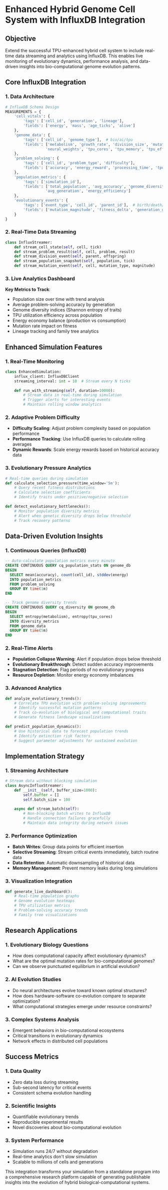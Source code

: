 # Enhanced Hybrid Genome Cell System with InfluxDB Integration

## Objective
Extend the successful TPU-enhanced hybrid cell system to include real-time data streaming and analytics using InfluxDB. This enables live monitoring of evolutionary dynamics, performance analysis, and data-driven insights into bio-computational genome evolution patterns.

## Core InfluxDB Integration

### 1. Data Architecture
```python
# InfluxDB Schema Design
MEASUREMENTS = {
    'cell_vitals': {
        'tags': ['cell_id', 'generation', 'lineage'],
        'fields': ['energy', 'mass', 'age_ticks', 'alive']
    },
    'genome_data': {
        'tags': ['cell_id', 'genome_type'],  # bio/ai/tpu
        'fields': ['metabolism', 'growth_rate', 'division_size', 'mutation_rate', 
                  'neural_weights', 'tpu_cores', 'tpu_memory', 'tpu_efficiency']
    },
    'problem_solving': {
        'tags': ['cell_id', 'problem_type', 'difficulty'],
        'fields': ['accuracy', 'energy_reward', 'processing_time', 'tpu_utilization']
    },
    'population_metrics': {
        'tags': ['simulation_id'],
        'fields': ['total_population', 'avg_accuracy', 'genome_diversity', 
                  'avg_generation', 'energy_efficiency']
    },
    'evolutionary_events': {
        'tags': ['event_type', 'cell_id', 'parent_id'],  # birth/death/mutation
        'fields': ['mutation_magnitude', 'fitness_delta', 'generation_gap']
    }
}
```

### 2. Real-Time Data Streaming
```python
class InfluxStreamer:
    def stream_cell_state(self, cell, tick)
    def stream_problem_result(self, cell, problem, result)
    def stream_division_event(self, parent, offspring)
    def stream_population_snapshot(self, population, tick)
    def stream_mutation_event(self, cell, mutation_type, magnitude)
```

### 3. Live Analytics Dashboard
**Key Metrics to Track**:
- Population size over time with trend analysis
- Average problem-solving accuracy by generation
- Genome diversity indices (Shannon entropy of traits)
- TPU utilization efficiency across population
- Energy economy balance (production vs consumption)
- Mutation rate impact on fitness
- Lineage tracking and family tree analytics

## Enhanced Simulation Features

### 1. Real-Time Monitoring
```python
class EnhancedSimulation:
    influx_client: InfluxDBClient
    streaming_interval: int = 10  # Stream every N ticks
    
    def run_with_streaming(self, duration=10000):
        # Stream data in real-time during simulation
        # Trigger alerts for interesting events
        # Maintain rolling window analytics
```

### 2. Adaptive Problem Difficulty
- **Difficulty Scaling**: Adjust problem complexity based on population performance
- **Performance Tracking**: Use InfluxDB queries to calculate rolling averages
- **Dynamic Rewards**: Scale energy rewards based on historical accuracy data

### 3. Evolutionary Pressure Analytics
```python
# Real-time queries during simulation
def calculate_selection_pressure(time_window='5m'):
    # Query recent fitness distributions
    # Calculate selection coefficients
    # Identify traits under positive/negative selection
    
def detect_evolutionary_bottlenecks():
    # Monitor population diversity metrics
    # Alert when genetic diversity drops below threshold
    # Track recovery patterns
```

## Data-Driven Evolution Insights

### 1. Continuous Queries (InfluxDB)
```sql
-- Auto-calculate population metrics every minute
CREATE CONTINUOUS QUERY cq_population_stats ON genome_db 
BEGIN 
  SELECT mean(accuracy), count(cell_id), stddev(energy)
  INTO population_metrics 
  FROM problem_solving 
  GROUP BY time(1m)
END

-- Track genome diversity trends
CREATE CONTINUOUS QUERY cq_diversity ON genome_db
BEGIN
  SELECT entropy(metabolism), entropy(tpu_cores)
  INTO diversity_metrics
  FROM genome_data
  GROUP BY time(5m)
END
```

### 2. Real-Time Alerts
- **Population Collapse Warning**: Alert if population drops below threshold
- **Evolutionary Breakthrough**: Detect sudden accuracy improvements
- **Stagnation Detection**: Flag periods of no evolutionary progress
- **Resource Depletion**: Monitor energy economy imbalances

### 3. Advanced Analytics
```python
def analyze_evolutionary_trends():
    # Correlate TPU evolution with problem-solving improvements
    # Identify successful mutation patterns
    # Track co-evolution of biological and computational traits
    # Generate fitness landscape visualizations
    
def predict_population_dynamics():
    # Use historical data to forecast population trends
    # Identify extinction risk factors
    # Suggest parameter adjustments for sustained evolution
```

## Implementation Strategy

### 1. Streaming Architecture
```python
# Stream data without blocking simulation
class AsyncInfluxStreamer:
    def __init__(self, buffer_size=1000):
        self.buffer = []
        self.batch_size = 100
        
    async def stream_batch(self):
        # Non-blocking batch writes to InfluxDB
        # Handle connection failures gracefully
        # Maintain data integrity during network issues
```

### 2. Performance Optimization
- **Batch Writes**: Group data points for efficient insertion
- **Selective Streaming**: Stream critical events immediately, batch routine data
- **Data Retention**: Automatic downsampling of historical data
- **Memory Management**: Prevent memory leaks during long simulations

### 3. Visualization Integration
```python
def generate_live_dashboard():
    # Real-time population graphs
    # Genome evolution heatmaps
    # TPU utilization metrics
    # Problem-solving accuracy trends
    # Family tree visualizations
```

## Research Applications

### 1. Evolutionary Biology Questions
- How does computational capacity affect evolutionary dynamics?
- What are the optimal mutation rates for bio-computational genomes?
- Can we observe punctuated equilibrium in artificial evolution?

### 2. AI Evolution Studies
- Do neural architectures evolve toward known optimal structures?
- How does hardware-software co-evolution compare to separate optimization?
- What computational strategies emerge under resource constraints?

### 3. Complex Systems Analysis
- Emergent behaviors in bio-computational ecosystems
- Critical transitions in evolutionary dynamics
- Network effects in distributed cell populations

## Success Metrics

### 1. Data Quality
- Zero data loss during streaming
- Sub-second latency for critical events
- Consistent schema evolution handling

### 2. Scientific Insights
- Quantifiable evolutionary trends
- Reproducible experimental results
- Novel discoveries about bio-computational evolution

### 3. System Performance
- Simulation runs 24/7 without degradation
- Real-time analytics don't slow simulation
- Scalable to millions of cells and generations

This integration transforms your simulation from a standalone program into a comprehensive research platform capable of generating publishable insights into the evolution of hybrid biological-computational systems.